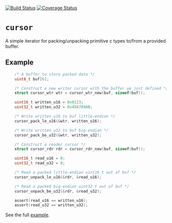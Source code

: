 [![Build Status](https://github.com/JayKickliter/cursor/actions/workflows/cmake.yml/badge.svg)](https://github.com/JayKickliter/cursor/actions/workflows/cmake.yml)
[![Coverage Status](https://coveralls.io/repos/github/JayKickliter/cursor/badge.svg?branch=master)](https://coveralls.io/github/JayKickliter/cursor?branch=master)

# `cursor`

A simple iterator for packing/unpacking primitive c types to/from a provided buffer.

## Example

```c
    /* A buffer to store packed data */
    uint8_t buf[6];

    /* Construct a new writer cursor with the buffer we just defined */
    struct cursor_wtr wtr = cursor_wtr_new(buf, sizeof(buf));

    uint16_t written_u16 = 0x0123;
    uint32_t written_u32 = 0x456789AB;

    /* Write written_u16 to buf little-endian */
    cursor_pack_le_u16(&wtr, written_u16);

    /* Write written_u32 to buf big-endian */
    cursor_pack_be_u32(&wtr, written_u32);

    /* Construct a reader cursor */
    struct cursor_rdr rdr = cursor_rdr_new(buf, sizeof(buf));

    uint16_t read_u16 = 0;
    uint32_t read_u32 = 0;

    /* Read a packed little-endian uint16_t out of buf */
    cursor_unpack_le_u16(&rdr, &read_u16);

    /* Read a packed big-endian uint32_t out of buf */
    cursor_unpack_be_u32(&rdr, &read_u32);

    assert(read_u16 == written_u16);
    assert(read_u32 == written_u32);
```

See the full [example](examples/simple.c).
